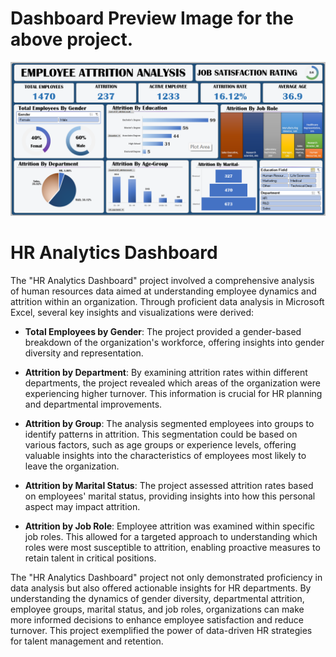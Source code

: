 # Dashboard Preview Image for the above project.


<img width="1354" alt="Dashboard Image" src="https://github.com/lavanyatamgade1828/Employee-Attrition-Analysis/blob/main/Dashboard%20image.png">

# **HR Analytics Dashboard**

The "HR Analytics Dashboard" project involved a comprehensive analysis of human resources data aimed at understanding employee dynamics and attrition within an organization. Through proficient data analysis in Microsoft Excel, several key insights and visualizations were derived:

- **Total Employees by Gender**: The project provided a gender-based breakdown of the organization's workforce, offering insights into gender diversity and representation.

- **Attrition by Department**: By examining attrition rates within different departments, the project revealed which areas of the organization were experiencing higher turnover. This information is crucial for HR planning and departmental improvements.

- **Attrition by Group**: The analysis segmented employees into groups to identify patterns in attrition. This segmentation could be based on various factors, such as age groups or experience levels, offering valuable insights into the characteristics of employees most likely to leave the organization.

- **Attrition by Marital Status**: The project assessed attrition rates based on employees' marital status, providing insights into how this personal aspect may impact attrition.

- **Attrition by Job Role**: Employee attrition was examined within specific job roles. This allowed for a targeted approach to understanding which roles were most susceptible to attrition, enabling proactive measures to retain talent in critical positions.

The "HR Analytics Dashboard" project not only demonstrated proficiency in data analysis but also offered actionable insights for HR departments. By understanding the dynamics of gender diversity, departmental attrition, employee groups, marital status, and job roles, organizations can make more informed decisions to enhance employee satisfaction and reduce turnover. This project exemplified the power of data-driven HR strategies for talent management and retention.
